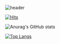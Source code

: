 ![header](https://capsule-render.vercel.app/api?type=waving&color=gradient&text=%20About%20Yarncha!%20&height=300&fontSize=80)

[![Hits](https://hits.seeyoufarm.com/api/count/incr/badge.svg?url=https%3A%2F%2Fgithub.com%2Fyarncha&count_bg=%23FFC3C3&title_bg=%234A80BC&icon=apachespark.svg&icon_color=%23FFFFFF&title=hits&edge_flat=true)](https://hits.seeyoufarm.com)

![Anurag's GitHub stats](https://github-readme-stats.vercel.app/api?username=yarncha&show_icons=true&theme=buefy&count_private=true)

[![Top Langs](https://github-readme-stats.vercel.app/api/top-langs/?username=yarncha&layout=compact)](https://github.com/anuraghazra/github-readme-stats)

<!--
**yarncha/yarncha** is a ✨ _special_ ✨ repository because its `README.md` (this file) appears on your GitHub profile.

Here are some ideas to get you started:

- 🔭 I’m currently working on ...
- 🌱 I’m currently learning ...
- 👯 I’m looking to collaborate on ...
- 🤔 I’m looking for help with ...
- 💬 Ask me about ...
- 📫 How to reach me: ...
- 😄 Pronouns: ...
- ⚡ Fun fact: ...
-->
